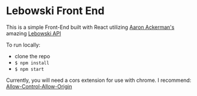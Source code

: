 # Lebowski Front End

This is a simple Front-End built with React utilizing [Aaron Ackerman's](https://twitter.com/_aaronackerman_) amazing [Lebowski API](https://github.com/aackerman/lebowski-api)

To run locally:

- clone the repo
- `$ npm install`
- `$ npm start`

Currently, you will need a cors extension for use with chrome. I recommend:  [Allow-Control-Allow-Origin](https://chrome.google.com/webstore/detail/allow-control-allow-origi/nlfbmbojpeacfghkpbjhddihlkkiljbi)
